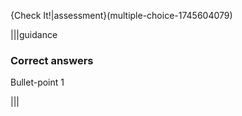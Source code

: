 {Check It!|assessment}(multiple-choice-1745604079)


|||guidance
### Correct answers
Bullet-point 1

|||